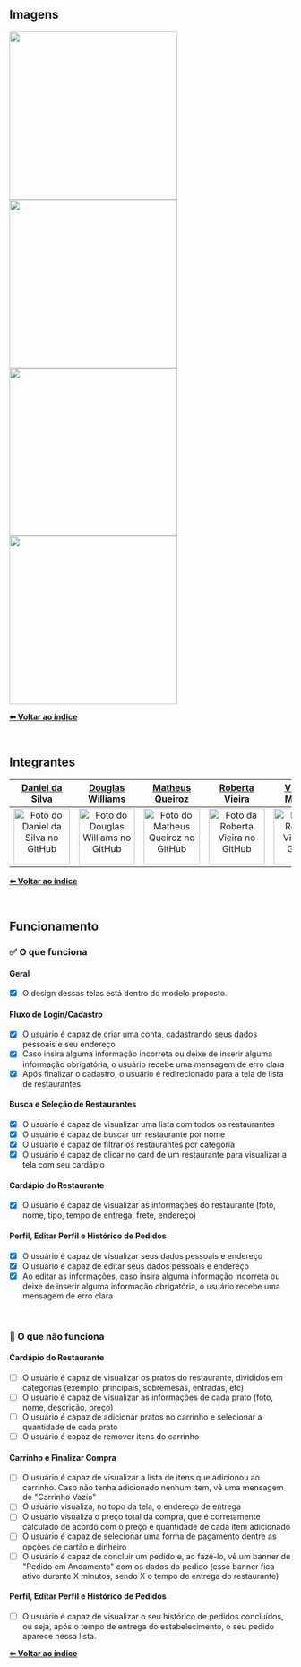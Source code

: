 ## Imagens
<div>
<img src="https://user-images.githubusercontent.com/70871620/192125337-1c294b66-7768-40ae-b8e6-864a738d6253.png" width="300px"/>
<img src="https://user-images.githubusercontent.com/70871620/192125396-465d97d9-3887-4a45-b9bb-5f1cc1ce1888.png" width="300px"/>
<img src="https://user-images.githubusercontent.com/70871620/192125426-634e7667-6e72-4603-9da0-68ca5ca89489.png" width="300px"/>
<img src="https://user-images.githubusercontent.com/70871620/192125484-7a53f48d-6069-42b2-9606-a51a59807a6b.png" width="300px"/>

</div>

<b>[⬅ Voltar ao índice](../README.md#índice)</b>

<br>

## Integrantes

[Daniel da Silva](https://github.com/DanielSiilva) |  [Douglas Williams](https://github.com/DouglasWilliams298) |  [Matheus Queiroz](https://github.com/matheusqueirozds) |  [Roberta Vieira](https://github.com/VieiraMeloRoberta) |  [Victoria Moreira](https://github.com/vdsmoreira)
:-------------------------:|:-------------------------:|:-------------------------:|:-------------------------:|:-------------------------:
 <a href="https://github.com/DanielSiilva"><img src="https://avatars.githubusercontent.com/u/94769388?v=4" width="100px;" alt="Foto do Daniel da Silva no GitHub"/></a> | <a href="https://github.com/DouglasWilliams298"><img src="https://avatars.githubusercontent.com/u/97309506?v=4" width="100px;" alt="Foto do Douglas Williams no GitHub"/></a> | <a href="https://github.com/matheusqueirozds"><img src="https://avatars.githubusercontent.com/u/70871620?v=4" width="100px;" alt="Foto do Matheus Queiroz no GitHub"/></a> | <a href="https://github.com/VieiraMeloRoberta"><img src="https://avatars.githubusercontent.com/u/26907988?v=4" width="100px;" alt="Foto da Roberta Vieira no GitHub"/></a> | <a href="https://github.com/vdsmoreira"><img src="https://avatars.githubusercontent.com/u/102546653?v=4" width="100px;" alt="Foto da Roberta Vieira no GitHub"/></a>

<b>[⬅ Voltar ao índice](../README.md#índice)</b>

<br>

## Funcionamento

### ✅ O que funciona
#### Geral
- [x] O design dessas telas está dentro do modelo proposto.

#### Fluxo de Login/Cadastro
- [x] O usuário é capaz de criar uma conta, cadastrando seus dados pessoais e seu endereço
- [x] Caso insira alguma informação incorreta ou deixe de inserir alguma informação obrigatória, o usuário recebe uma mensagem de erro clara
- [x] Após finalizar o cadastro, o usuário é redirecionado para a tela de lista de restaurantes

#### Busca e Seleção de Restaurantes
- [x] O usuário é capaz de visualizar uma lista com todos os restaurantes
- [x] O usuário é capaz de buscar um restaurante por nome
- [x] O usuário é capaz de filtrar os restaurantes por categoria
- [x] O usuário é capaz de clicar no card de um restaurante para visualizar a tela com seu cardápio

#### Cardápio do Restaurante
- [x] O usuário é capaz de visualizar as informações do restaurante (foto, nome, tipo, tempo de entrega, frete, endereço)

#### Perfil, Editar Perfil e Histórico de Pedidos
- [x] O usuário é capaz de visualizar seus dados pessoais e endereço
- [x] O usuário é capaz de editar seus dados pessoais e endereço
- [x] Ao editar as informações, caso insira alguma informação incorreta ou deixe de inserir alguma informação obrigatória, o usuário recebe uma mensagem de erro clara

<br>

### 🚫 O que não funciona
#### Cardápio do Restaurante
- [ ] O usuário é capaz de visualizar os pratos do restaurante, divididos em categorias (exemplo: principais, sobremesas, entradas, etc)
- [ ] O usuário é capaz de visualizar as informações de cada prato (foto, nome, descrição, preço)
- [ ] O usuário é capaz de adicionar pratos no carrinho e selecionar a quantidade de cada prato
- [ ] O usuário é capaz de remover itens do carrinho

#### Carrinho e Finalizar Compra
- [ ] O usuário é capaz de visualizar a lista de itens que adicionou ao carrinho. Caso não tenha adicionado nenhum item, vê uma mensagem de "Carrinho Vazio"
- [ ] O usuário visualiza, no topo da tela, o endereço de entrega
- [ ] O usuário visualiza o preço total da compra, que é corretamente calculado de acordo com o preço e quantidade de cada item adicionado
- [ ] O usuário é capaz de selecionar uma forma de pagamento dentre as opções de cartão e dinheiro
- [ ] O usuário é capaz de concluir um pedido e, ao fazê-lo, vê um banner de "Pedido em Andamento" com os dados do pedido (esse banner fica ativo durante X minutos, sendo X o tempo de entrega do restaurante)

#### Perfil, Editar Perfil e Histórico de Pedidos
- [ ] O usuário é capaz de visualizar o seu histórico de pedidos concluídos, ou seja, após o tempo de entrega do estabelecimento, o seu pedido aparece nessa lista.

<b>[⬅ Voltar ao índice](../README.md#índice)</b>
